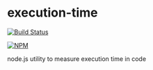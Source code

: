 # execution-time

[![Build Status](https://travis-ci.org/svenkatreddy/execution-time.svg?branch=master)](https://travis-ci.org/svenkatreddy/execution-time)

[![NPM](https://nodei.co/npm/execution-time.png?stars=true)](https://nodei.co/npm/execution-time/)

node.js utility to measure execution time in code
